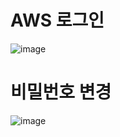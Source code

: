 # AWS 로그인
![image](https://user-images.githubusercontent.com/102650331/179180627-b9e980e3-2c8c-48fe-8490-dd5f7c5da4ed.png)

# 비밀번호 변경
![image](https://user-images.githubusercontent.com/102650331/179180903-cd2effd9-861e-4486-972e-3b6ad4d32c78.png)


